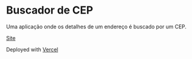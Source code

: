 # Buscador de CEP
Uma aplicação onde os detalhes de um endereço é buscado por um CEP.

[Site](https://buscador-de-cep-xi.vercel.app/)

Deployed with [Vercel](https://vercel.com/)
